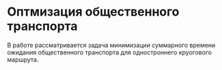 # Оптмизация общественного транспорта
В работе рассматривается задача минимизации суммарного времени ожидания общественного транспорта для одностроннего круогового маршрута.
